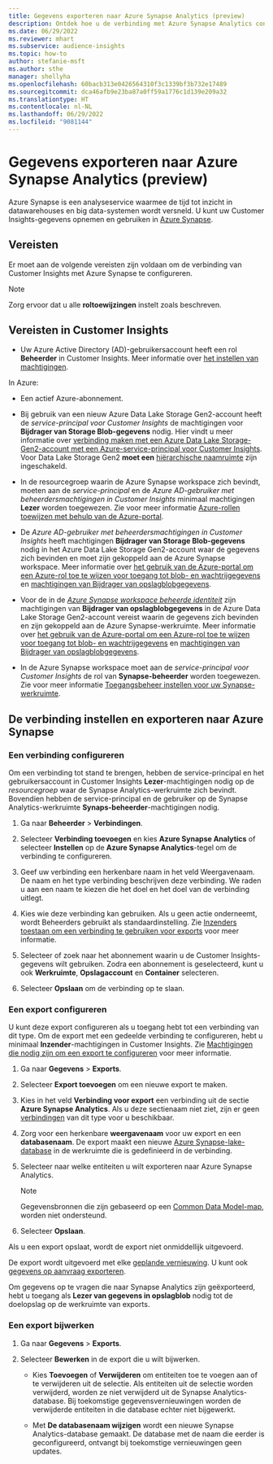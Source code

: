 ```yaml
---
title: Gegevens exporteren naar Azure Synapse Analytics (preview)
description: Ontdek hoe u de verbinding met Azure Synapse Analytics configureert.
ms.date: 06/29/2022
ms.reviewer: mhart
ms.subservice: audience-insights
ms.topic: how-to
author: stefanie-msft
ms.author: sthe
manager: shellyha
ms.openlocfilehash: 60bacb313e0426564310f3c1339bf3b732e17489
ms.sourcegitcommit: dca46afb9e23ba87a0ff59a1776c1d139e209a32
ms.translationtype: HT
ms.contentlocale: nl-NL
ms.lasthandoff: 06/29/2022
ms.locfileid: "9081144"
---
```

# <a name="export-data-to-azure-synapse-analytics-preview"></a>Gegevens exporteren naar Azure Synapse Analytics (preview)

Azure Synapse is een analyseservice waarmee de tijd tot inzicht in datawarehouses en big data-systemen wordt versneld. U kunt uw Customer Insights-gegevens opnemen en gebruiken in [Azure Synapse](/azure/synapse-analytics/overview-what-is).

## <a name="prerequisites"></a>Vereisten

Er moet aan de volgende vereisten zijn voldaan om de verbinding van Customer Insights met Azure Synapse te configureren.

> [!NOTE]
> Zorg ervoor dat u alle **roltoewijzingen** instelt zoals beschreven.  

## <a name="prerequisites-in-customer-insights"></a>Vereisten in Customer Insights

* Uw Azure Active Directory (AD)-gebruikersaccount heeft een rol **Beheerder** in Customer Insights. Meer informatie over [het instellen van machtigingen](permissions.md#assign-roles-and-permissions).

In Azure: 

- Een actief Azure-abonnement.

- Bij gebruik van een nieuw Azure Data Lake Storage Gen2-account heeft de *service-principal voor Customer Insights* de machtigingen voor **Bijdrager van Storage Blob-gegevens** nodig. Hier vindt u meer informatie over [verbinding maken met een Azure Data Lake Storage-Gen2-account met een Azure-service-principal voor Customer Insights](connect-service-principal.md). Voor Data Lake Storage Gen2 **moet een** [hiërarchische naamruimte](/azure/storage/blobs/data-lake-storage-namespace) zijn ingeschakeld.

- In de resourcegroep waarin de Azure Synapse workspace zich bevindt, moeten aan de *service-principal* en de *Azure AD-gebruiker met beheerdersmachtigingen in Customer Insights* minimaal machtigingen **Lezer** worden toegewezen. Zie voor meer informatie [Azure-rollen toewijzen met behulp van de Azure-portal](/azure/role-based-access-control/role-assignments-portal).

- De *Azure AD-gebruiker met beheerdersmachtigingen in Customer Insights* heeft machtigingen **Bijdrager van Storage Blob-gegevens** nodig in het Azure Data Lake Storage Gen2-account waar de gegevens zich bevinden en moet zijn gekoppeld aan de Azure Synapse workspace. Meer informatie over [het gebruik van de Azure-portal om een Azure-rol toe te wijzen voor toegang tot blob- en wachtrijgegevens](/azure/storage/common/storage-auth-aad-rbac-portal) en [machtigingen van Bijdrager van opslagblobgegevens](/azure/role-based-access-control/built-in-roles#storage-blob-data-contributor).

- Voor de in de *[Azure Synapse workspace beheerde identiteit](/azure/synapse-analytics/security/synapse-workspace-managed-identity)* zijn machtigingen van **Bijdrager van opslagblobgegevens** in de Azure Data Lake Storage Gen2-account vereist waarin de gegevens zich bevinden en zijn gekoppeld aan de Azure Synapse-werkruimte. Meer informatie over [het gebruik van de Azure-portal om een Azure-rol toe te wijzen voor toegang tot blob- en wachtrijgegevens](/azure/storage/common/storage-auth-aad-rbac-portal) en [machtigingen van Bijdrager van opslagblobgegevens](/azure/role-based-access-control/built-in-roles#storage-blob-data-contributor).

- In de Azure Synapse workspace moet aan de *service-principal voor Customer Insights* de rol van **Synapse-beheerder** worden toegewezen. Zie voor meer informatie [Toegangsbeheer instellen voor uw Synapse-werkruimte](/azure/synapse-analytics/security/how-to-set-up-access-control).

## <a name="set-up-the-connection-and-export-to-azure-synapse"></a>De verbinding instellen en exporteren naar Azure Synapse

### <a name="configure-a-connection"></a>Een verbinding configureren

Om een verbinding tot stand te brengen, hebben de service-principal en het gebruikersaccount in Customer Insights **Lezer**-machtigingen nodig op de *resourcegroep* waar de Synapse Analytics-werkruimte zich bevindt. Bovendien hebben de service-principal en de gebruiker op de Synapse Analytics-werkruimte **Synaps-beheerder**-machtigingen nodig. 

1. Ga naar **Beheerder** > **Verbindingen**.

1. Selecteer **Verbinding toevoegen** en kies **Azure Synapse Analytics** of selecteer **Instellen** op de **Azure Synapse Analytics**-tegel om de verbinding te configureren.

1. Geef uw verbinding een herkenbare naam in het veld Weergavenaam. De naam en het type verbinding beschrijven deze verbinding. We raden u aan een naam te kiezen die het doel en het doel van de verbinding uitlegt.

1. Kies wie deze verbinding kan gebruiken. Als u geen actie onderneemt, wordt Beheerders gebruikt als standaardinstelling. Zie [Inzenders toestaan om een verbinding te gebruiken voor exports](connections.md#allow-contributors-to-use-a-connection-for-exports) voor meer informatie.

1. Selecteer of zoek naar het abonnement waarin u de Customer Insights-gegevens wilt gebruiken. Zodra een abonnement is geselecteerd, kunt u ook **Werkruimte**, **Opslagaccount** en **Container** selecteren.

1. Selecteer **Opslaan** om de verbinding op te slaan.

### <a name="configure-an-export"></a>Een export configureren

U kunt deze export configureren als u toegang hebt tot een verbinding van dit type. Om de export met een gedeelde verbinding te configureren, hebt u minimaal **Inzender**-machtigingen in Customer Insights. Zie [Machtigingen die nodig zijn om een export te configureren](export-destinations.md#set-up-a-new-export) voor meer informatie.

1. Ga naar **Gegevens** > **Exports**.

1. Selecteer **Export toevoegen** om een nieuwe export te maken.

1. Kies in het veld **Verbinding voor export** een verbinding uit de sectie **Azure Synapse Analytics**. Als u deze sectienaam niet ziet, zijn er geen [verbindingen](connections.md) van dit type voor u beschikbaar.

1. Zorg voor een herkenbare **weergavenaam** voor uw export en een **databasenaam**. De export maakt een nieuwe [Azure Synapse-lake-database](/azure/synapse-analytics/database-designer/concepts-lake-database) in de werkruimte die is gedefinieerd in de verbinding.

1. Selecteer naar welke entiteiten u wilt exporteren naar Azure Synapse Analytics.
   > [!NOTE]
   > Gegevensbronnen die zijn gebaseerd op een [Common Data Model-map](connect-common-data-model.md), worden niet ondersteund.

1. Selecteer **Opslaan**.

Als u een export opslaat, wordt de export niet onmiddellijk uitgevoerd.

De export wordt uitgevoerd met elke [geplande vernieuwing](system.md#schedule-tab). U kunt ook [gegevens op aanvraag exporteren](export-destinations.md#run-exports-on-demand).

Om gegevens op te vragen die naar Synapse Analytics zijn geëxporteerd, hebt u toegang als **Lezer van gegevens in opslagblob** nodig tot de doelopslag op de werkruimte van exports. 

### <a name="update-an-export"></a>Een export bijwerken

1. Ga naar **Gegevens** > **Exports**.

1. Selecteer **Bewerken** in de export die u wilt bijwerken.

   - Kies **Toevoegen** of **Verwijderen** om entiteiten toe te voegen aan of te verwijderen uit de selectie. Als entiteiten uit de selectie worden verwijderd, worden ze niet verwijderd uit de Synapse Analytics-database. Bij toekomstige gegevensvernieuwingen worden de verwijderde entiteiten in die database echter niet bijgewerkt.

   - Met **De databasenaam wijzigen** wordt een nieuwe Synapse Analytics-database gemaakt. De database met de naam die eerder is geconfigureerd, ontvangt bij toekomstige vernieuwingen geen updates.
